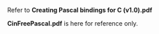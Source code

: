 Refer to **Creating Pascal bindings for C (v1.0).pdf**


**CinFreePascal.pdf** is here for reference only.
